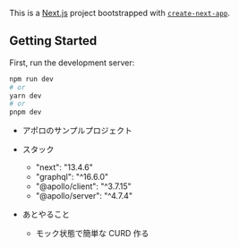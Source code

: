 This is a [Next.js](https://nextjs.org/) project bootstrapped with [`create-next-app`](https://github.com/vercel/next.js/tree/canary/packages/create-next-app).

## Getting Started

First, run the development server:

```bash
npm run dev
# or
yarn dev
# or
pnpm dev
```

- アポロのサンプルプロジェクト

- スタック

  - "next": "13.4.6"
  - "graphql": "^16.6.0"
  - "@apollo/client": "^3.7.15"
  - "@apollo/server": "^4.7.4"

- あとやること
  - モック状態で簡単な CURD 作る
